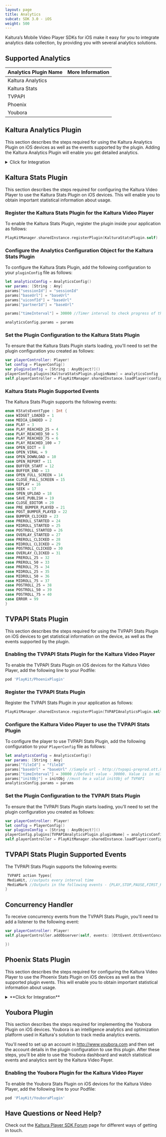 ```yaml
---
layout: page
title: Analytics
subcat: SDK 3.0 - iOS
weight: 500
---
```


Kaltura’s Mobile Video Player SDKs for iOS make it easy for you to integrate analytics data collection, by providing you with several analytics solutions.

## Supported Analytics  

| Analytics Plugin Name | More Information |
|-----------------------|------------------|
| Kaltura Analytics     | []()             |
| Kaltura Stats         | []()             |
| TVPAPI                | []()             |
| Phoenix               | []()             |
| Youbora               | []()             |



## Kaltura Analytics Plugin  

This section describes the steps required for using the Kaltura Analytics Plugin on iOS devices as well as the events supported by the plugin. Adding the Kaltura Analytics Plugin will enable you get detailed analytics. 

<details><summary>Click for Integration</summary><p>
TBD
</p></details>

## Kaltura Stats Plugin  

This section describes the steps required for configuring the Kaltura Video Player to use the Kaltura Stats Plugin on iOS devices. This will enable you to obtain important statistical information about usage.

### Register the Kaltura Stats Plugin for the Kaltura Video Player  

To enable the Kaltura Stats Plugin, register the plugin inside your application as follows:

```swift
PlayKitManager.sharedInstance.registerPlugin(KalturaStatsPlugin.self)
```

### Configure the Analytics Configuration Object for the Kaltura Stats Plugin  

To configure the Kaltura Stats Plugin, add the following configuration to your `pluginConfig` file as follows:

```swift
let analyticsConfig = AnalyticsConfig()
var params: [String : Any]
params["sessionId"] = "sessionId"
params["baseUrl"] = "baseUrl" 
params["uiconfId"] = "baseUrl" 
params["partnerId"] = "baseUrl" 

params["timeInterval"] = 30000 //Timer interval to check progress of the media in milliseconds- recommended value - short media - 10000, long media - 30000

analyticsConfig.params = params
```

### Set the Plugin Configuration to the Kaltura Stats Plugin  

To ensure that the Kaltura Stats Plugin starts loading, you'll need to set the plugin configuration you created as follows:

```swift
var playerController: Player!
let config = PlayerConfig()
var pluginsConfig = [String : AnyObject?]()
playerConfig.plugins[KalturaStatsPlugin.pluginName] = analyticsConfig
self.playerController = PlayKitManager.sharedInstance.loadPlayer(config: playerConfig.plugins)
```
### Kaltura Stats Plugin Supported Events  

The Kaltura Stats Plugin supports the following events:

```swift
enum KStatsEventType : Int {
case WIDGET_LOADED = 1
case MEDIA_LOADED = 2
case PLAY = 3
case PLAY_REACHED_25 = 4
case PLAY_REACHED_50 = 5
case PLAY_REACHED_75 = 6
case PLAY_REACHED_100 = 7
case OPEN_EDIT = 8
case OPEN_VIRAL = 9
case OPEN_DOWNLOAD = 10
case OPEN_REPORT = 11
case BUFFER_START = 12
case BUFFER_END = 13
case OPEN_FULL_SCREEN = 14
case CLOSE_FULL_SCREEN = 15
case REPLAY = 16
case SEEK = 17
case OPEN_UPLOAD = 18
case SAVE_PUBLISH = 19
case CLOSE_EDITOR = 20
case PRE_BUMPER_PLAYED = 21
case POST_BUMPER_PLAYED = 22
case BUMPER_CLICKED = 23
case PREROLL_STARTED = 24
case MIDROLL_STARTED = 25
case POSTROLL_STARTED = 26
case OVERLAY_STARTED = 27
case PREROLL_CLICKED = 28
case MIDROLL_CLICKED = 29
case POSTROLL_CLICKED = 30
case OVERLAY_CLICKED = 31
case PREROLL_25 = 32
case PREROLL_50 = 33
case PREROLL_75 = 34
case MIDROLL_25 = 35
case MIDROLL_50 = 36
case MIDROLL_75 = 37
case POSTROLL_25 = 38
case POSTROLL_50 = 39
case POSTROLL_75 = 40
case ERROR = 99
}
```

## TVPAPI Stats Plugin

This section describes the steps required for using the TVPAPI Stats Plugin on iOS devices to get statistical information on the device, as well as the events supported by the plugin.

### Enabling the TVPAPI Stats Plugin for the Kaltura Video Player  

To enable the TVPAPI Stats Plugin on iOS devices for the Kaltura Video Player, add the following line to your Podfile: 

```ruby
pod 'PlayKit/PhoenixPlugin'
```

### Register the TVPAPI Stats Plugin  

Register the TVPAPI Stats Plugin in your application as follows:

```swift
PlayKitManager.sharedInstance.registerPlugin(TVPAPIAnalyticsPlugin.self)
```

### Configure the Kaltura Video Player to use the TVPAPI Stats Plugin  

To configure the player to use TVPAPI Stats Plugin, add the following configuration to your `PlayerConfig` file as follows:

```swift
let analyticsConfig = AnalyticsConfig()
var params: [String : Any]
params["fileId"] = "fileId"
params["baseUrl" = "baseUrl" //Sample url - http://tvpapi-preprod.ott.kaltura.com/v3_9/gateways/jsonpostgw.aspx?
params["timeInterval"] = 30000 //Default value - 30000. Value is in miliseconds.
params["initObj"] = initObj //must be a valid initObj of TVPAPI
analyticsConfig.params = params

```
### Set the Plugin Configuration to the TVPAPI Stats Plugin  

To ensure that the TVPAPI Stats Plugin starts loading, you'll need to set the plugin configuration you created as follows:

```swift
var playerController: Player!
let config = PlayerConfig()
var pluginsConfig = [String : AnyObject?]()
playerConfig.plugins[TVPAPIAnalyticsPlugin.pluginName] = analyticsConfig
self.playerController = PlayKitManager.sharedInstance.loadPlayer(config: playerConfig.plugins)

```

## TVPAPI Stats Plugin Supported Events  

The TVPAPI Stats Plugin supports the following events:

```swift
 TVPAPI action Types{
 MediaHit, //outputs every interval time
 MediaMark //Outputs in the following events - {PLAY,STOP,PAUSE,FIRST_PLAY,LOAD,FINISH,BITRATE_CHANGE,ERROR}
}
```

## Concurrency Handler  

To receive concurrency events from the TVPAPI Stats Plugin, you'll need to add a listener to the following event:

```swift
var playerController: Player!
self.playerController.addObserver(self, events: [OttEvent.OttEventConcurrency.self], block: {(info) in

})                    
```

## Phoenix Stats Plugin  

This section describes the steps required for configuring the Kaltura Video Player to use the Phoenix Stats Plugin on iOS devices as well as the supported plugin events. This will enable you to obtain important statistical information about usage.

<details><summary>**Click for Integration**</summary><p>
TBD
</p></details>

## Youbora Plugin  

This section describes the steps required for implementing the Youbora Plugin on iOS devices. Youbora is an intelligence analytics and optimization platform used in Kaltura's solution to track media analytics events. 

You'll need to set up an account in http://www.youbora.com and then set the account details in the plugin configuration to use this plugin. After these steps, you'll be able to use the Youbora dashboard and watch statistical events and analytics sent by the Kaltura Video Payer.

### Enabling the Youbora Plugin for the Kaltura Video Player  

To enable the Youbora Stats Plugin on iOS devices for the Kaltura Video Player, add the following line to your Podfile: 

```ruby
pod 'PlayKit/YouboraPlugin'
```


## Have Questions or Need Help?

Check out the [Kaltura Player SDK Forum](https://forum.kaltura.org/c/playkit) page for different ways of getting in touch.

